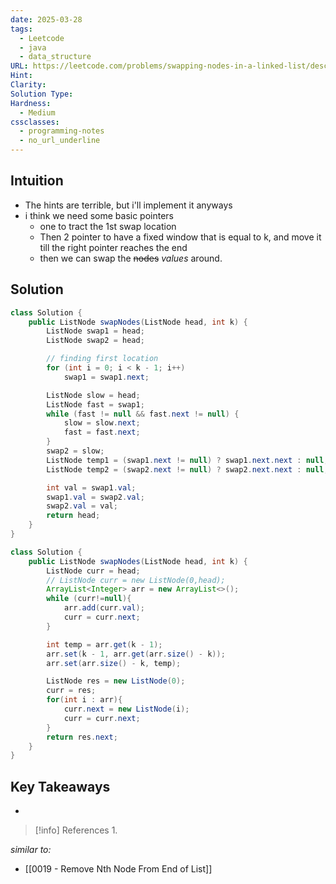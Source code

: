 ```yaml
---
date: 2025-03-28
tags:
  - Leetcode
  - java
  - data_structure
URL: https://leetcode.com/problems/swapping-nodes-in-a-linked-list/description/
Hint: 
Clarity: 
Solution Type: 
Hardness:
  - Medium
cssclasses:
  - programming-notes
  - no_url_underline
---
```

## Intuition
- The hints are terrible, but i'll implement it anyways
- i think we need some basic pointers
	- one to tract the 1st swap location
	- Then 2 pointer to have a fixed window that is equal to k, and move it till the right pointer reaches the end
	- then we can swap the ~~nodes~~ *values* around.
## Solution
```java title="Initial Attempt"
class Solution {
    public ListNode swapNodes(ListNode head, int k) {
        ListNode swap1 = head;
        ListNode swap2 = head;

        // finding first location
        for (int i = 0; i < k - 1; i++)
            swap1 = swap1.next;

        ListNode slow = head;
        ListNode fast = swap1;
        while (fast != null && fast.next != null) {
            slow = slow.next;
            fast = fast.next;
        }
        swap2 = slow;
        ListNode temp1 = (swap1.next != null) ? swap1.next.next : null;
        ListNode temp2 = (swap2.next != null) ? swap2.next.next : null;

        int val = swap1.val;
        swap1.val = swap2.val;
        swap2.val = val;
        return head;
    }
}
```

```java fold title="The hinted approach"
class Solution {
    public ListNode swapNodes(ListNode head, int k) {
        ListNode curr = head;
        // ListNode curr = new ListNode(0,head);
        ArrayList<Integer> arr = new ArrayList<>();
        while (curr!=null){
            arr.add(curr.val);
            curr = curr.next;
        }

        int temp = arr.get(k - 1);
        arr.set(k - 1, arr.get(arr.size() - k));
        arr.set(arr.size() - k, temp);

        ListNode res = new ListNode(0);
        curr = res;
        for(int i : arr){
            curr.next = new ListNode(i);
            curr = curr.next;
        }
        return res.next;
    }
}
```
## Key Takeaways
- 

> [!info] References
> 1. 

*similar to:* 
- [[0019 - Remove Nth Node From End of List]]